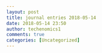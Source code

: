 ```yaml
---
layout: post
title: journal entries 2018-05-14
date: 2018-05-14 23:50
author: techenomics1
comments: true
categories: [Uncategorized]
---
```

